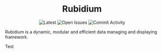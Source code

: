 <h1 align="center">Rubidium</h1>

<div align="center"> 
  <img alt="Latest" src="https://img.shields.io/github/v/release/TeamSpectra/Rubidium">
  <img alt="Open Issues" src="https://img.shields.io/github/issues/TeamSpectra/Rubidium">
  <img alt="Commit Activity" src="https://img.shields.io/github/commit-activity/w/TeamSpectra/Rubidium">
</div>

Rubidium is a dynamic, modular and efficient data managing and displaying framework.

Test
